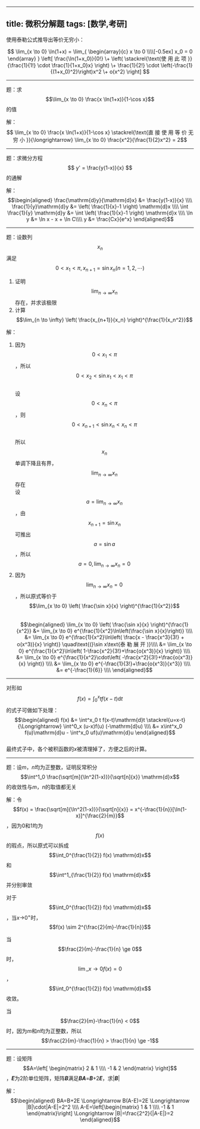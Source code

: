 -----
title: 微积分解题
tags: [数学,考研]
-----

使用泰勒公式推导出等价无穷小：

$$
\lim_{x \to 0} \ln(1+x) = \lim_{
  \begin{array}{c}
    x \to 0 \\\\[-0.5ex]
    x_0 = 0
  \end{array}
}
\left[
\frac{\ln(1+x_0)}{0!}
\+ \left( \stackrel{\text{使 用 此 项 }}{\frac{1}{1!} \cdot \frac{1}{1+x_0}x} \right)
\+ \frac{1}{2!} \cdot \left(-\frac{1}{(1+x_0)^2}\right)x^2
\+ o(x^2)
\right]
$$

---

题：求$$\lim_{x \to 0} \frac{x \ln(1+x)}{1-\cos x}$$的值

解：$$ \lim_{x \to 0} \frac{x \ln(1+x)}{1-\cos x} 
\stackrel{\text{直 接 使 用 等 价 无 穷 小 }}{\longrightarrow}
\lim_{x \to 0} \frac{x^2}{\frac{1}{2}x^2} = 2$$

---

题：求微分方程$$ y' = \frac{y(1-x)}{x} $$的通解

解：  
$$\begin{aligned}
\frac{\mathrm{d}y}{\mathrm{d}x} &= \frac{y(1-x)}{x} \\\\
\frac{1}{y}\mathrm{d}y &= \left( \frac{1}{x}-1 \right) \mathrm{d}x \\\\
\int \frac{1}{y} \mathrm{d}y &= \int \left( \frac{1}{x}-1 \right) \mathrm{d}x \\\\
\ln y &= \ln x - x + \ln C\\\\
y &= \frac{Cx}{e^x}
\end{aligned}$$

---

题：设数列$${x_n}$$满足$$0<x_1<\pi, x_{n+1}=\sin x_n (n=1,2,\cdots)$$

1. 证明$$\lim_{n \to \infty} x_n$$存在，并求该极限
2. 计算$$\lim_{n \to \infty} \left( \frac{x_{n+1}}{x_n} \right)^{\frac{1}{x_n^2}}$$

解：

1. 因为$$0<x_1<\pi$$，所以$$0 < x_2 < \sin x_1 < x_1 < \pi$$  
设$$0<x_n<\pi$$，则$$0 < x_{n+1} < \sin x_n < x_n < \pi$$  
所以$$x_n$$单调下降且有界，$$\lim_{n \to \infty} x_n$$存在  
设$$a = \lim_{n \to \infty} x_n$$，由$$x_{n+1} = \sin x_n$$可推出$$ a=\sin a $$，所以$$a=0,\lim_{n \to \infty} x_n = 0$$
2. 因为$$\lim_{n \to \infty} x_n = 0$$，所以原式等价于$$\lim_{x \to 0} \left( \frac{\sin x}{x} \right)^{\frac{1}{x^2}}$$  
$$\begin{aligned}
\lim_{x \to 0} \left( \frac{\sin x}{x} \right)^{\frac{1}{x^2}}
&= \lim_{x \to 0} e^{\frac{1}{x^2}\ln\left(\frac{\sin x}{x}\right)} \\\\
&= \lim_{x \to 0} e^{\frac{1}{x^2}\ln\left(
  \frac{x - \frac{x^3}{3!} + o(x^3)}{x}
\right)} \quad\text{(}\sin x\text{泰 勒 展 开 )}\\\\
&= \lim_{x \to 0} e^{\frac{1}{x^2}\ln\left(
  1-\frac{x^2}{3!}+\frac{o(x^3)}{x}
\right)} \\\\
&= \lim_{x \to 0} e^{\frac{1}{x^2}\cdot\left(
  -\frac{x^2}{3!}+\frac{o(x^3)}{x}
\right)} \\\\
&= \lim_{x \to 0} e^{-\frac{1}{3!}+\frac{o(x^3)}{x^3}} \\\\
&= e^{-\frac{1}{6}} \\\\
\end{aligned}$$

---

对形如$$f(x)= \int^x_0 t f(x-t)\mathrm{d}t$$的式子可做如下处理：  
$$\begin{aligned}
f(x) &= \int^x_0 t f(x-t)\mathrm{d}t \stackrel{u=x-t}{\Longrightarrow} \int^0_x (u-x)f(u) (-\mathrm{d}u) \\\\
     &= x\int^x_0 f(u)\mathrm{d}u - \int^x_0 uf(u)\mathrm{d}u
\end{aligned}$$  
最终式子中，各个被积函数的*x*被清理掉了，方便之后的计算。

---

题：设*m*，*n*均为正整数，证明反常积分$$\int^1_0 \frac{\sqrt[m]{\ln^2(1-x)}}{\sqrt[n]{x}} \mathrm{d}x$$的收敛性与*m*，*n*的取值都无关

解：令$$f(x) = \frac{\sqrt[m]{\ln^2(1-x)}}{\sqrt[n]{x}} = x^{-\frac{1}{n}}[\ln(1-x)]^{\frac{2}{m}}$$，因为0和1均为$$f(x)$$的瑕点，所以原式可以拆成$$\int_0^{\frac{1}{2}} f(x) \mathrm{d}x$$和$$\int^1_{\frac{1}{2}} f(x) \mathrm{d}x$$并分别审敛

对于$$\int_0^{\frac{1}{2}} f(x) \mathrm{d}x$$，当*x*→0<sup>+</sup>时，$$f(x) \sim 2^{\frac{2}{m}-\frac{1}{n}}$$

当$$\frac{2}{m}-\frac{1}{n} \ge 0$$时，$$\lim\_{x \to 0}f(x) = 0$$，$$\int_0^{\frac{1}{2}} f(x) \mathrm{d}x$$收敛。

当$$\frac{2}{m}-\frac{1}{n} < 0$$时，因为*m*和*n*均为正整数，所以$$\frac{2}{m}-\frac{1}{n} > \frac{1}{n} \ge -1$$


---

题：设矩阵$$A=\left[ \begin{matrix} 2 & 1 \\\\ -1 & 2 \end{matrix} \right]$$，***E***为2阶单位矩阵，矩阵***B***满足***BA***=***B***+2***E***，求|***B***|

解：  
$$\begin{aligned}
BA=B+2E \Longrightarrow B(A-E)=2E \Longrightarrow |B|\cdot|A-E|=2^2 \\\\
A-E=\left[\begin{matrix} 1 & 1 \\\\ -1 & 1 \end{matrix}\right]
\Longrightarrow |B|=\frac{2^2}{|A-E|}=2
\end{aligned}$$


